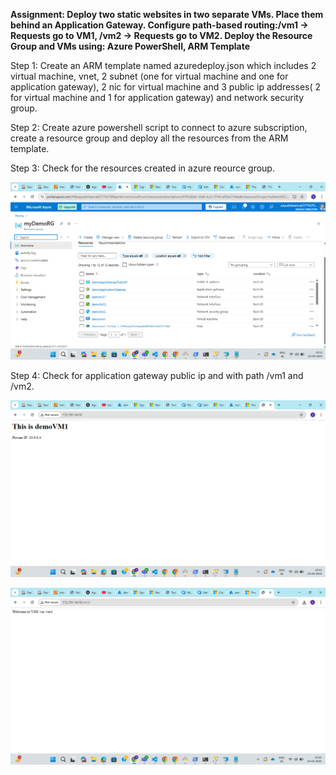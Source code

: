 **Assignment: Deploy two static websites in two separate VMs. Place them behind an Application Gateway. Configure path-based routing:/vm1 → Requests go to VM1, /vm2 → Requests go to VM2. Deploy the Resource Group and VMs using: Azure PowerShell, ARM Template**

Step 1: Create an ARM template named azuredeploy.json which includes 2 virtual machine, vnet, 2 subnet (one for virtual machine and one for application gateway), 2 nic for virtual machine and 3 public ip addresses( 2 for virtual machine and 1 for application gateway) and network security group.

Step 2: Create azure powershell script to connect to azure subscription, create a resource group and deploy all the resources from the ARM template.

Step 3: Check for the resources created in azure reource group.

![alt text](1.png)

Step 4: Check for application gateway public ip and with path /vm1 and /vm2.

![alt text](2.png)

![alt text](3.png)